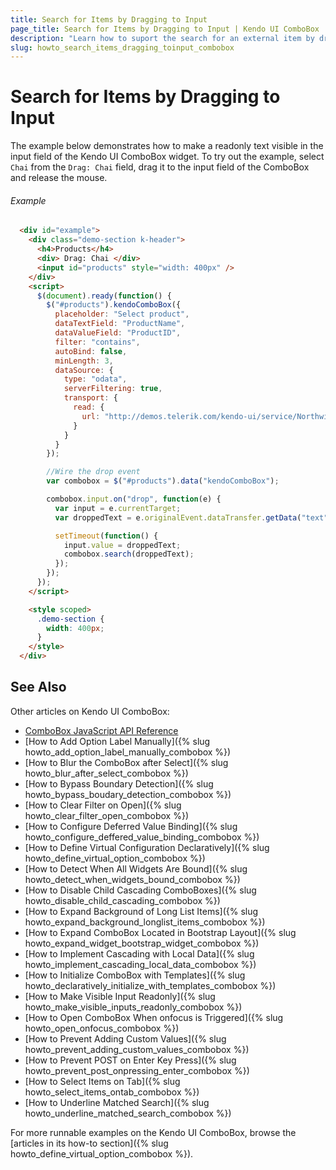 ```yaml
---
title: Search for Items by Dragging to Input
page_title: Search for Items by Dragging to Input | Kendo UI ComboBox
description: "Learn how to suport the search for an external item by dragging it to the input field of the Kendo UI ComboBox widget."
slug: howto_search_items_dragging_toinput_combobox
---
```


# Search for Items by Dragging to Input

The example below demonstrates how to make a readonly text visible in the input field of the Kendo UI ComboBox widget. To try out the example, select `Chai` from the `Drag: Chai` field, drag it to the input field of the ComboBox and release the mouse.

###### Example

```html
  <div id="example">
    <div class="demo-section k-header">
      <h4>Products</h4>
      <div> Drag: Chai </div>
      <input id="products" style="width: 400px" />
    </div>
    <script>
      $(document).ready(function() {
        $("#products").kendoComboBox({
          placeholder: "Select product",
          dataTextField: "ProductName",
          dataValueField: "ProductID",
          filter: "contains",
          autoBind: false,
          minLength: 3,
          dataSource: {
            type: "odata",
            serverFiltering: true,
            transport: {
              read: {
                url: "http://demos.telerik.com/kendo-ui/service/Northwind.svc/Products",
              }
            }
          }
        });

        //Wire the drop event
        var combobox = $("#products").data("kendoComboBox");

        combobox.input.on("drop", function(e) {
          var input = e.currentTarget;
          var droppedText = e.originalEvent.dataTransfer.getData("text");

          setTimeout(function() {
            input.value = droppedText;
            combobox.search(droppedText);
          });
        });
      });
    </script>

    <style scoped>
      .demo-section {
        width: 400px;
      }
    </style>
  </div>
```

## See Also

Other articles on Kendo UI ComboBox:

* [ComboBox JavaScript API Reference](/api/javascript/ui/combobox)
* [How to Add Option Label Manually]({% slug howto_add_option_label_manually_combobox %})
* [How to Blur the ComboBox after Select]({% slug howto_blur_after_select_combobox %})
* [How to Bypass Boundary Detection]({% slug howto_bypass_boudary_detection_combobox %})
* [How to Clear Filter on Open]({% slug howto_clear_filter_open_combobox %})
* [How to Configure Deferred Value Binding]({% slug howto_configure_deffered_value_binding_combobox %})
* [How to Define Virtual Configuration Declaratively]({% slug howto_define_virtual_option_combobox %})
* [How to Detect When All Widgets Are Bound]({% slug howto_detect_when_widgets_bound_combobox %})
* [How to Disable Child Cascading ComboBoxes]({% slug howto_disable_child_cascading_combobox %})
* [How to Expand Background of Long List Items]({% slug howto_expand_background_longlist_items_combobox %})
* [How to Expand ComboBox Located in Bootstrap Layout]({% slug howto_expand_widget_bootstrap_widget_combobox %})
* [How to Implement Cascading with Local Data]({% slug howto_implement_cascading_local_data_combobox %})
* [How to Initialize ComboBox with Templates]({% slug howto_declaratively_initialize_with_templates_combobox %})
* [How to Make Visible Input Readonly]({% slug howto_make_visible_inputs_readonly_combobox %})
* [How to Open ComboBox When onfocus is Triggered]({% slug howto_open_onfocus_combobox %})
* [How to Prevent Adding Custom Values]({% slug howto_prevent_adding_custom_values_combobox %})
* [How to Prevent POST on Enter Key Press]({% slug howto_prevent_post_onpressing_enter_combobox %})
* [How to Select Items on Tab]({% slug howto_select_items_ontab_combobox %})
* [How to Underline Matched Search]({% slug howto_underline_matched_search_combobox %})

For more runnable examples on the Kendo UI ComboBox, browse the [articles in its how-to section]({% slug howto_define_virtual_option_combobox %}).
